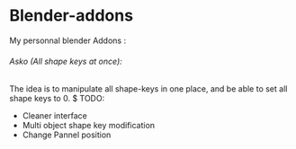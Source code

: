 # Blender-addons

My personnal blender Addons :

###### Asko (All shape keys at once):
The idea is to manipulate all shape-keys in one place, and be able to set all shape keys to 0. $
TODO:
* Cleaner interface
* Multi object shape key modification
* Change Pannel position

